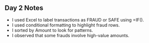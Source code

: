 ## Day 2 Notes

- I used Excel to label transactions as FRAUD or SAFE using =IF().
- I used conditional formatting to highlight fraud rows.
- I sorted by Amount to look for patterns.
- I observed that some frauds involve high-value amounts.
